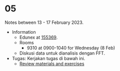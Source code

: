 # 05
Notes between 13 - 17 February 2023.

- Information
  + Edunex at [155369](https://edunex.itb.ac.id/courses/45997/preview/155369).
  + Rooms
    - 9310 at 0900-1040 for Wednesday (8 Feb)
  + Diskusi data untuk dianalisis dengan FFT.
- Tugas: Kerjakan tugas di bawah ini.
  + [Review materials and exercises](https://github.com/dudung/nt8098-01-2022-2/issues/4)
  